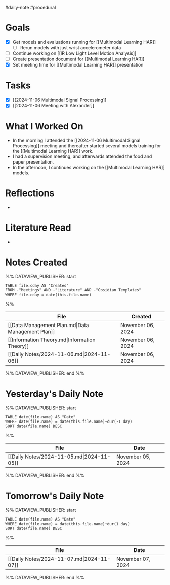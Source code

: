 #daily-note #procedural 

# Goals

- [x] Get models and evaluations running for [[Multimodal Learning HAR]]
	- [ ] Rerun models with just wrist accelerometer data
- [ ] Continue working on [[IR Low Light Level Motion Analysis]]
- [ ] Create presentation document for [[Multimodal Learning HAR]]
- [x] Set meeting time for [[Multimodal Learning HAR]] presentation

# Tasks

- [x] [[2024-11-06 Multimodal Signal Processing]]
- [x] [[2024-11-06 Meeting with Alexander]]

# What I Worked On

- In the morning I attended the [[2024-11-06 Multimodal Signal Processing]] meeting and thereafter started several models training for the [[Multimodal Learning HAR]] work.
- I had a supervision meeting, and afterwards attended the food and paper presentation.
- In the afternoon, I continues working on the [[Multimodal Learning HAR]] models.

# Reflections

- 

# Literature Read

- 

# Notes Created


%% DATAVIEW_PUBLISHER: start
```dataview
TABLE file.cday AS "Created"
FROM -"Meetings" AND -"Literature" AND -"Obsidian Templates"
WHERE file.cday = date(this.file.name)
```
%%

| File                                              | Created           |
| ------------------------------------------------- | ----------------- |
| [[Data Management Plan.md\|Data Management Plan]] | November 06, 2024 |
| [[Information Theory.md\|Information Theory]]     | November 06, 2024 |
| [[Daily Notes/2024-11-06.md\|2024-11-06]]         | November 06, 2024 |

%% DATAVIEW_PUBLISHER: end %%

# Yesterday's Daily Note

%% DATAVIEW_PUBLISHER: start
```dataview
TABLE date(file.name) AS "Date"
WHERE date(file.name) = date(this.file.name)+dur(-1 day)
SORT date(file.name) DESC
```
%%

| File                                      | Date              |
| ----------------------------------------- | ----------------- |
| [[Daily Notes/2024-11-05.md\|2024-11-05]] | November 05, 2024 |

%% DATAVIEW_PUBLISHER: end %%
# Tomorrow's Daily Note

%% DATAVIEW_PUBLISHER: start
```dataview
TABLE date(file.name) AS "Date"
WHERE date(file.name) = date(this.file.name)+dur(1 day)
SORT date(file.name) DESC
```
%%

| File                                      | Date              |
| ----------------------------------------- | ----------------- |
| [[Daily Notes/2024-11-07.md\|2024-11-07]] | November 07, 2024 |

%% DATAVIEW_PUBLISHER: end %%


